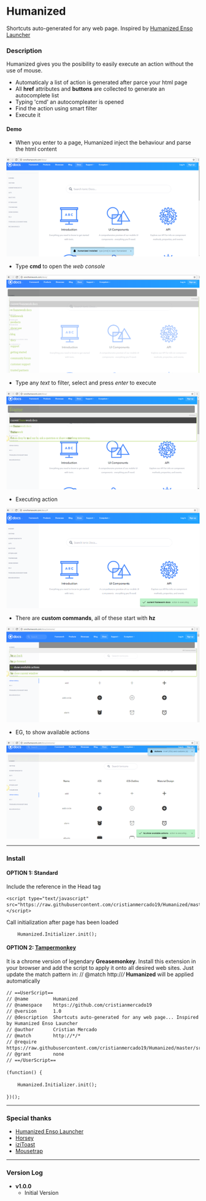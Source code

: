 # Humanized
Shortcuts auto-generated for any web page.
Inspired by [Humanized Enso Launcher](https://github.com/GChristensen/enso-portable)

### Description

Humanized gives you the posibility to easily execute an action without the use of mouse.
- Automaticaly a list of action is generated after parce your html page
- All **href** attributes and **buttons** are collected to generate an autocomplete list
- Typing 'cmd' an autocompleater is opened 
- Find the action using smart filter
- Execute it

#### Demo
- When you enter to a page, Humanized inject the behaviour and parse the html content
<img src="https://github.com/cristianmercado19/Humanized/blob/master/Screenshots/Humanized01.png?raw=true" />

- Type **cmd** to open the *web console*
<img src="https://github.com/cristianmercado19/Humanized/blob/master/Screenshots/Humanized02.png?raw=true" />

- Type any *text* to filter, select and press *enter* to execute
<img src="https://github.com/cristianmercado19/Humanized/blob/master/Screenshots/Humanized03.png?raw=true" />

- Executing action
<img src="https://github.com/cristianmercado19/Humanized/blob/master/Screenshots/Humanized04.png?raw=true" />

- There are **custom commands**, all of these start with **hz**
<img src="https://github.com/cristianmercado19/Humanized/blob/master/Screenshots/Humanized05.png?raw=true" />

- EG, to show available actions
<img src="https://github.com/cristianmercado19/Humanized/blob/master/Screenshots/Humanized06.png?raw=true" />


___
### Install

#### OPTION 1: Standard
Include the reference in the Head tag

```
<script type="text/javascript" src="https://raw.githubusercontent.com/cristianmercado19/Humanized/master/src/Humanized.js"></script>
```

Call initialization after page has been loaded

```
    Humanized.Initializer.init();
```


#### OPTION 2: [Tampermonkey](http://tampermonkey.net/)
It is a chrome version of legendary **Greasemonkey**.
Install this extension in your browser and add the script to apply it onto all desired web sites.
Just update the match pattern in:
// @match        http://*/*
**Humanized** will be applied automatically

```
// ==UserScript==
// @name         Humanized
// @namespace    https://github.com/cristianmercado19
// @version      1.0
// @description  Shortcuts auto-generated for any web page... Inspired by Humanized Enso Launcher
// @author       Cristian Mercado
// @match        http://*/*
// @require      https://raw.githubusercontent.com/cristianmercado19/Humanized/master/src/Humanized.js
// @grant        none
// ==/UserScript==

(function() {
   
    Humanized.Initializer.init();

})();
```


___
### Special thanks
- [Humanized Enso Launcher](https://github.com/GChristensen/enso-portable)
- [Horsey](https://github.com/bevacqua/horsey)
- [iziToast](https://github.com/dolce/iziToast)
- [Mousetrap](https://github.com/ccampbell/mousetrap)

___
### Version Log

- **v1.0.0**
  - Initial Version
